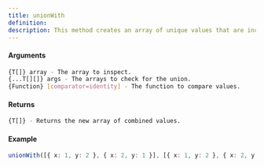 ```yaml
---
title: unionWith
definition: 
description: This method creates an array of unique values that are included in all given arrays, using a comparator function for equality comparisons.
---
```



#### Arguments


```bash
{T[]} array - The array to inspect.
{...T[][]} args - The arrays to check for the union.
{Function} [comparator=identity] - The function to compare values.
```


#### Returns


```bash
{T[]} - Returns the new array of combined values.
```


#### Example


```ts
unionWith([{ x: 1, y: 2 }, { x: 2, y: 1 }], [{ x: 1, y: 2 }, { x: 2, y: 1 }], (a, b) => a.x === b.x);
```